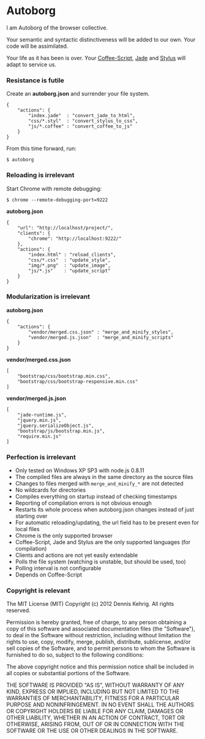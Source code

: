 # Autoborg

I am Autoborg of the browser collective.

Your semantic and syntactic distinctiveness will be added to our own. Your code will be assimilated.

Your life as it has been is over. Your [Coffee-Script](http://coffeescript.org/), [Jade](http://jade-lang.com/) and [Stylus](http://learnboost.github.com/stylus/) will adapt to service us.

### Resistance is futile

Create an __autoborg.json__ and surrender your file system.

	{
		"actions": {
			"index.jade"  : "convert_jade_to_html",
			"css/*.styl"  : "convert_stylus_to_css",
			"js/*.coffee" : "convert_coffee_to_js"
		}
	}

From this time forward, run:

	$ autoborg

### Reloading is irrelevant

Start Chrome with remote debugging:

	$ chrome --remote-debugging-port=9222

__autoborg.json__
	
	{
		"url": "http://localhost/project/",
		"clients": {
			"chrome": "http://localhost:9222/" 
		},
		"actions": {
			"index.html" : "reload_clients",
			"css/*.css"  : "update_style",
			"img/*.png"  : "update_image",
			"js/*.js"    : "update_script"
		}
	}

### Modularization is irrelevant

__autoborg.json__

	{
		"actions": {
			"vendor/merged.css.json" : "merge_and_minify_styles",
			"vendor/merged.js.json"  : "merge_and_minify_scripts"
		}
	}

__vendor/merged.css.json__

	[
		"bootstrap/css/bootstrap.min.css",
		"bootstrap/css/bootstrap-responsive.min.css"
	] 

__vendor/merged.js.json__

	[
		"jade-runtime.js",
		"jquery.min.js",
		"jquery.serializeObject.js",
		"bootstrap/js/bootstrap.min.js",
		"require.min.js"
	]

### Perfection is irrelevant

* Only tested on Windows XP SP3 with node.js 0.8.11
* The compiled files are always in the same directory as the source files
* Changes to files merged with `merge_and_minify_*` are not detected
* No wildcards for directories
* Compiles everything on startup instead of checking timestamps
* Reporting of compilation errors is not obvious enough
* Restarts its whole process when autoborg.json changes instead of just starting over
* For automatic reloading/updating, the url field has to be present even for local files
* Chrome is the only supported browser
* Coffee-Script, Jade and Stylus are the only supported languages (for compilation)
* Clients and actions are not yet easily extendable
* Polls the file system (watching is unstable, but should be used, too)
* Polling interval is not configurable
* Depends on Coffee-Script

### Copyright is relevant

The MIT License (MIT) Copyright (c) 2012 Dennis Kehrig. All rights reserved.

Permission is hereby granted, free of charge, to any person obtaining a copy of this software and associated documentation files (the "Software"), to deal in the Software without restriction, including without limitation the rights to use, copy, modify, merge, publish, distribute, sublicense, and/or sell copies of the Software, and to permit persons to whom the Software is furnished to do so, subject to the following conditions:

The above copyright notice and this permission notice shall be included in all copies or substantial portions of the Software.

THE SOFTWARE IS PROVIDED "AS IS", WITHOUT WARRANTY OF ANY KIND, EXPRESS OR IMPLIED, INCLUDING BUT NOT LIMITED TO THE WARRANTIES OF MERCHANTABILITY, FITNESS FOR A PARTICULAR PURPOSE AND NONINFRINGEMENT. IN NO EVENT SHALL THE AUTHORS OR COPYRIGHT HOLDERS BE LIABLE FOR ANY CLAIM, DAMAGES OR OTHER LIABILITY, WHETHER IN AN ACTION OF CONTRACT, TORT OR OTHERWISE, ARISING FROM, OUT OF OR IN CONNECTION WITH THE SOFTWARE OR THE USE OR OTHER DEALINGS IN THE SOFTWARE.